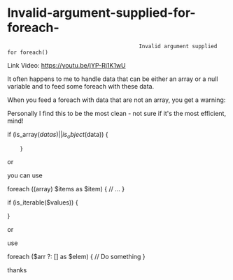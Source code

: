 # Invalid-argument-supplied-for-foreach-


                                              Invalid argument supplied for foreach()
											  
Link Video: https://youtu.be/jYP-Rj1K1wU

It often happens to me to handle data that can be either an array or a null variable and to feed some foreach with these data.

When you feed a foreach with data that are not an array, you get a warning:

Personally I find this to be the most clean - not sure if it's the most efficient, mind!

if (is_array($datas) || is_object($data))
        {
		
		}
		

or

you can use 

foreach ((array) $items as $item) {
 // ...
 }

if (is_iterable($values))
{
    
} 


or 

use

foreach ($arr ?: [] as $elem) {
    // Do something
}

thanks
